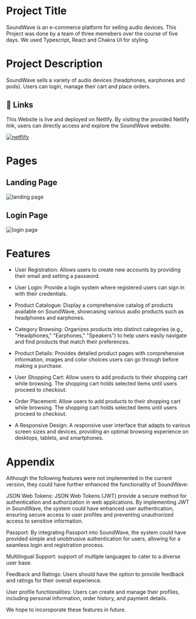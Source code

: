# Project Title

SoundWave is an e-commerce platform for selling audio devices. This Project was done by a team of three memebers over the course of five days. We used Typescript, React and Chakra UI for styling.

# Project Description

SoundWave sells a variety of audio devices (headphones, earphones and pods). Users can login, manage their cart and place orders.

## 🔗 Links

This Website is live and deployed on Netlify.
By visiting the provided Netlify link, users can directly access and explore the SoundWave website.

[![netflify](https://img.shields.io/badge/netflify-blue?style=for-the-badge&logo=netflify&logoColor=white)](https://katherineoelsner.com/)



# Pages

## Landing Page 

![landing page](https://res.cloudinary.com/dsixdct6o/image/upload/v1690152355/Screenshot_2023-07-24_at_04.15.08_aaqg2e.png)

## Login Page 

![login page](https://res.cloudinary.com/dsixdct6o/image/upload/v1690152353/Screenshot_2023-07-24_at_04.15.24_ahvf7g.png)




# Features

- User Registration: Allows users to create new accounts by providing their email and setting a password.

- User Login: Provide a login system where registered users can sign in with their credentials.

- Product Catalogue: Display a comprehensive catalog of products available on SoundWave, showcasing various audio products such as headphones and earphones.

- Category Browsing: Organizes products into distinct categories (e.g., "Headphones," "Earphones," "Speakers") to help users easily navigate and find products that match their preferences.

- Product Details: Provides detailed product pages with comprehensive information, images and color choices users can go through before making a purchase.

- User Shopping Cart: Allow users to add products to their shopping cart while browsing. The shopping cart holds selected items until users proceed to checkout.

- Order Placement: Allow users to add products to their shopping cart while browsing. The shopping cart holds selected items until users proceed to checkout.

- A Responsive Design: A responsive user interface that adapts to various screen sizes and devices, providing an optimal browsing experience on desktops, tablets, and smartphones.
# Appendix

Although the following features were not implemented in the current version, they could have further enhanced the functionality of SoundWave:

JSON Web Tokens: JSON Web Tokens (JWT) provide a secure method for authentication and authorization in web applications. By implementing JWT in SoundWave, the system could have enhanced user authentication, ensuring secure access to user profiles and preventing unauthorized access to sensitive information.

Passport: By integrating Passport into SoundWave, the system could have provided simple and unobtrusive authentication for users, allowing for a seamless login and registration process.

Multilingual Support: support of multiple languages to cater to a diverse user base.

Feedback and Ratings: Users should have the option to provide feedback and ratings for their overall experience.

User profile functionalities: Users can create and manage their profiles, including personal information, order history, and payment details.

We hope to incoroporate these features in future.
